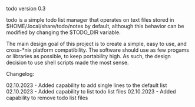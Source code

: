 todo version 0.3

todo is a simple todo list manager that operates on text files
stored in $HOME/.local/share/todo/notes by default, although
this behavior can be modified by changing the $TODO_DIR variable.

The main design goal of this project is to create a simple, easy
to use, and cross-*nix platform compatibility. The software should
use as few progams or libraries as possible, to keep portability
high. As such, the design decision to use shell scripts made the
most sense.

Changelog:

02.10.2023 - Added capability to add single lines to the default list
02.10.2023 - Added capability to list todo list files
02.10.2023 - Added capability to remove todo list files
